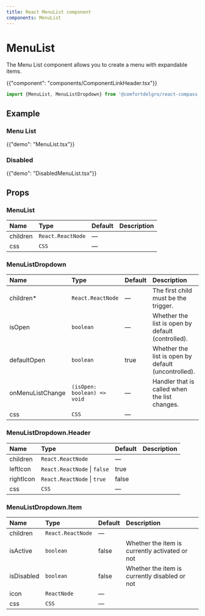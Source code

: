 ```yaml
---
title: React MenuList component
components: MenuList
---
```


# MenuList

<p class="description">The Menu List component allows you to create a menu with expandable items.</p>

{{"component": "components/ComponentLinkHeader.tsx"}}

```jsx
import {MenuList, MenuListDropdown} from '@comfortdelgro/react-compass'
```

## Example

### Menu List

{{"demo": "MenuList.tsx"}}

### Disabled

{{"demo": "DisabledMenuList.tsx"}}

## Props

### MenuList

| Name     | Type              | Default | Description |
| :------- | :---------------- | :------ | :---------- |
| children | `React.ReactNode` | —       |             |
| css      | `CSS`             | —       |             |

### MenuListDropdown

| Name             | Type                        | Default | Description                                         |
| :--------------- | :-------------------------- | :------ | :-------------------------------------------------- |
| children\*       | `React.ReactNode`           | —       | The first child must be the trigger.                |
| isOpen           | `boolean`                   | —       | Whether the list is open by default (controlled).   |
| defaultOpen      | `boolean`                   | true    | Whether the list is open by default (uncontrolled). |
| onMenuListChange | `(isOpen: boolean) => void` | —       | Handler that is called when the list changes.       |
| css              | `CSS`                       | —       |                                                     |

### MenuListDropdown.Header

| Name      | Type                         | Default | Description |
| :-------- | :--------------------------- | :------ | :---------- |
| children  | `React.ReactNode`            | —       |             |
| leftIcon  | `React.ReactNode` \| `false` | true    |             |
| rightIcon | `React.ReactNode` \| `true`  | false   |             |
| css       | `CSS`                        | —       |             |

### MenuListDropdown.Item

| Name       | Type              | Default | Description                                    |
| :--------- | :---------------- | :------ | :--------------------------------------------- |
| children   | `React.ReactNode` | —       |                                                |
| isActive   | `boolean`         | false   | Whether the item is currently activated or not |
| isDisabled | `boolean`         | false   | Whether the item is currently disabled or not  |
| icon       | `ReactNode`       | —       |                                                |
| css        | `CSS`             | —       |                                                |
